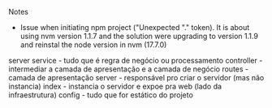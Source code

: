 

Notes
- Issue when initiating npm project ("Unexpected "." token). It is about using nvm version 1.1.7 and the solution were upgrading to version 1.1.9 and reinstal the node version in nvm (17.7.0)

server
   service - tudo que é regra de negócio ou processamento
   controller - intermediar a camada de apresentação e a camada de negócio
   routes - camada de apresentação
   server  - responsável pro criar o servidor (mas não instancia)
   index -  instancia o servidor e expoe pra web (lado da infraestrutura)
   config - tudo que for estático do projeto